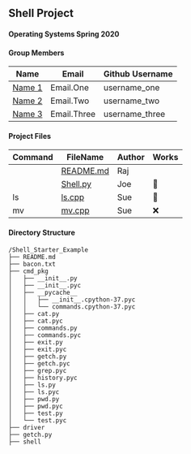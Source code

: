 ## Shell Project
#### Operating Systems Spring 2020

#### Group Members

| Name                          | Email       | Github Username |
| ----------------------------- | ----------- | --------------- |
| [Name 1](https://github.com/) | Email.One   | username_one    |
| [Name 2](https://github.com/) | Email.Two   | username_two    |
| [Name 3](https://github.com/) | Email.Three | username_three  |

#### Project Files

| Command | FileName                    | Author | Works |
| ------- | --------------------------- | ------ | ----- |
|         | [README.md](#shell-project) | Raj    |       |
|         | [Shell.py](#shell-project)  | Joe    | :100: |
| ls      | [ls.cpp](#shell-project)    | Sue    | :100: |
| mv      | [mv.cpp](#shell-project)    | Sue    | :x:   |

#### Directory Structure

```
/Shell_Starter_Example
├── README.md
├── bacon.txt
├── cmd_pkg
│   ├── __init__.py
│   ├── __init__.pyc
│   ├── __pycache__
│   │   ├── __init__.cpython-37.pyc
│   │   └── commands.cpython-37.pyc
│   ├── cat.py
│   ├── cat.pyc
│   ├── commands.py
│   ├── commands.pyc
│   ├── exit.py
│   ├── exit.pyc
│   ├── getch.py
│   ├── getch.pyc
│   ├── grep.pyc
│   ├── history.pyc
│   ├── ls.py
│   ├── ls.pyc
│   ├── pwd.py
│   ├── pwd.pyc
│   ├── test.py
│   └── test.pyc
├── driver
├── getch.py
├── shell
```

